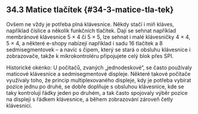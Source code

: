 ## 34.3 Matice tlačítek {#34-3-matice-tla-tek}

Ovšem ne vždy je potřeba plná klávesnice. Někdy stačí i míň kláves, například číslice a několik funkčních tlačítek. Dají se sehnat například membránové klávesnice 5 × 4 či 5 × 5, lze sehnat i malé klávesničky 4 × 4, 5 × 4, a některé e-shopy nabízejí například i sadu 16 tlačítek a 8 sedmisegmentovek – a navíc s čipem, který se stará o obsluhu klávesnice i zobrazovače, takže k mikrokontroléru připojujete celý blok přes SPI.

Historické okénko: U počítačů, zvaných „jednodeskové“, se často používaly maticové klávesnice a sedmisegmentové displeje. Některé takové počítače využívaly toho, že princip multiplexovaného displeje, kdy je potřeba vybírat pozice jednu po druhé, se dobře doplňuje s obsluhou klávesnice, kde se taky kontrolují řádky jeden po druhém, a tak často spojovaly výběr pozice na displeji s řádkem klávesnice, a během zobrazování zároveň četly klávesnici.